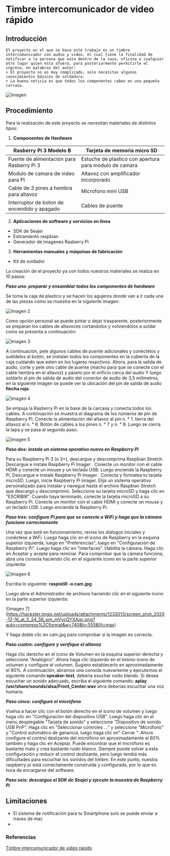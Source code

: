 # Timbre intercomunicador de video rápido 

## Introducción 
```
El proyecto en el que se basa este trabajo es un timbre intercomunicador con audio y video, el cual tiene la finalidad de notificar a la persona que esta dentro de la casa, oficina o cualquier otro lugar quien esta afuera, para posteriormente permitirle el ingreso, en palabras del autor: 
> El proyecto no es muy complicado, solo necesitas algunos conocimientos básicos de soldadura.
> La buena noticia es que todos los componentes caben en una pequeña carcasa.
```
![Imagen](https://i.all3dp.com/cdn-cgi/image/fit=cover,w=1000,gravity=0.5x0.5,format=auto/wp-content/uploads/2021/01/20120128/Video-Doorbell-Raspberry-Pi.jpeg)

## Procedimiento 

Para la realización de este proyecto se necesitan materiales de distintos tipos:

1.  **Componentes de Hardware**

Rasberry Pi 3 Modelo B | Tarjeta de memoria micro SD
-----------------------| --------------------------
Fuente de alimentación para Rasberry Pi 3 | Estuche de plastico con apertura para modulo de camara 
Modulo de camara de video para Pi | Altavoz con amplificador incorporado 
Cable de 3 pines a hembra para altavoz | Microfono mini USB 
Interruptor de boton de encendido y apagado | Cables de puente 

2. **Aplicaciones de software y servicios en línea**

* SDK de Seajei
* Estiramiento  raspbian
*  Generador de imagenes Rasberry Pi

3. **Herramientas manuales y máquinas de fabricación**

* Kit de soldador 

La creación de el proyecto ya con todos nuestros materiales se realiza en 10 pasos:

**_Paso uno: preparar y ensamblar todos los componentes de hardware_**

Se toma la caja de plastico y se hacen los agujeros donde van a ir cada una de las piezas como se muestra en la siguiente imagen: 

![Imagen 2](https://hackster.imgix.net/uploads/attachments/1232973/01-holediagram_xm6I2h18WC.png?auto=compress%2Cformat&w=740&h=555&fit=max)

Como opción personal se puede pintar o dejar trasparente, posteriormente se preparan los cables de altavoces cortandolos y volviendolos a soldar como se presenta a continuación: 

![Imagen 3](https://hackster.imgix.net/uploads/attachments/1232980/screen_shot_2020-12-16_at_4_50_06_pm_TL5waIP77m.png?auto=compress%2Cformat&w=740&h=555&fit=max)

A continuación, pele algunos cables de puente adicionales y conéctelos y suéldelos al botón, se instalan todos los componentes en la cubierta de la caja cuidando que esten en los lugares respctivos. Ahora, para la salida de audio, corte y pele otro cable de puente (macho para que se conecte con el cable hembra en el altavoz) y páselo por el orificio cerca del audio Y luego soldarlo al pin de salida de audio del conector de audio de 3,5 milímetros, en la siguiente imagen se puede ver la ubicación del pin de salida de audio **flecha roja**:

![Imagen 4](https://hackster.imgix.net/uploads/attachments/1233001/screen_shot_2020-12-16_at_4_29_13_pm_Wq9DtxUDbA.png?auto=compress%2Cformat&w=740&h=555&fit=max)

Se empuja la Rasberry Pi en la base de la carcasa y conecta todos los cables. A continuación se muestra el diagrama de los números de pin de Raspberry Pi. Conecte la alimentación del altavoz al pin n. ° 1. tierra del altavoz al n. ° 6. Botón de cables a los pines n. ° 7 y n. ° 9. Luego se cierra la tapa y se pasa al segundo paso.

![Imagen 5](https://hackster.imgix.net/uploads/attachments/1233536/pi3pins_pzmJGS7aT8.png?auto=compress%2Cformat&w=740&h=555&fit=max)

**_Paso dos: instale un sistema operativo nuevo en Raspberry Pi_**

Para su Raspberry Pi 3 (o 3+), descargue y descomprima Raspbian Stretch. Descargue e instale Raspberry Pi Imager .
Conecte un monitor con el cable HDMI y conecte un mouse y un teclado USB. Luego enciende la Raspberry Pi, Descargue e instale Raspberry Pi Imager . Conecta y formatea tu tarjeta microSD. Luego, inicie Raspberry Pi Imager. Elija un sistema operativo personalizado para instalar y navegue hasta el archivo Raspbian Stretch que descargó y descomprimió. Seleccione su tarjeta microSD y haga clic en "ESCRIBIR". Cuando haya terminado, conecte la tarjeta microSD a su Raspberry Pi. Conecte un monitor con el cable HDMI y conecte un mouse y un teclado USB. Luego enciende la Raspberry Pi.

**_Paso tres: configure Pi para que se conecte a WiFi y haga que la cámara funcione correctamente_**

Una vez que esté en funcionamiento, revise los diálogos iniciales y conéctese a WiFi. Luego haga clic en el ícono de Raspberry en la esquina superior izquierda, luego en "Preferencias", luego en "Configuración de Raspberry Pi". Luego haga clic en "Interfaces". Habilita la cámara. Haga clic en Aceptar y acepte para reiniciar. Para comprobar que la cámara funciona, abra una consola haciendo clic en el siguiente icono en la parte superior izquierda:

![Imagen 6](https://hackster.imgix.net/uploads/attachments/1233011/screen_shot_2020-12-16_at_5_23_44_pm_10dAtVLK5I.png?auto=compress%2Cformat&w=740&h=555&fit=max)

Escriba lo siguiente: **raspistill -o cam.jpg**

Luego abra el Administrador de archivos haciendo clic en el siguiente ícono en la parte superior izquierda:

![Imagen 7] (https://hackster.imgix.net/uploads/attachments/1233013/screen_shot_2020-12-16_at_5_24_56_pm_mVycQYXAqc.png?auto=compress%2Cformat&w=740&h=555&fit=max)

Y haga doble clic en cam.jpg para comprobar si la imagen es correcta.

**_Paso cuatro: configure y verifique el altavoz_**

Haga clic derecho en el icono de Volumen en la esquina superior derecha y seleccione "Analógico". Ahora haga clic izquierdo en el mismo icono de volumen y configure el volumen. Sugiero establecerlo en aproximadamente el 80%. A continuación, abramos una consola nuevamente y ejecutemos el siguiente comando:**speaker-test**, deberia esuchar ruido blando. Si desea escuchar un sonido adecuado, escriba el siguiente comando: **aplay /usr/share/sounds/alsa/Front_Center.wav** ahra deberias escuchar una voz humana.

**_Paso cinco: configure el micrófono_**

Vuelva a hacer clic con el botón derecho en el icono de volumen y luego haga clic en "Configuración del dispositivo USB". Luego haga clic en el menú desplegable "Tarjeta de sonido" y seleccione "Dispositivo de sonido USB PnP". Haga clic en "Seleccionar controles ..." y seleccione "Micrófono" y "Control automático de ganancia, luego haga clic en" Cerrar ". Ahora configure el control deslizante del micrófono en aproximadamente el 80% también y haga clic en Aceptar. Puede encontrar que el micrófono es bastante malo y crea bastante ruido blanco. Siempre puede volver a esta configuración y reducir el control deslizante, pero luego tendrá más dificultades para escuchar los sonidos del timbre. En este punto, nuestra raspberry pi está correctamente construida y configurada, por lo que es hora de encargarse del software.

**_Paso seis: descargue el SDK de Seajei y ejecute la muestra de Raspberry Pi_**





## Limitaciones 

* El sistema de notificación para tu Smartphone solo se puede enviar a traves de mac 
* 

### Referencias 

[Timbre intercomunicador de video rápido](https://www.hackster.io/sneaky/fast-video-doorbell-intercom-on-raspberry-pi-63b063)
